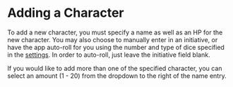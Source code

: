 # Adding a Character
To add a new character, you must specify a name as well as an HP for the new character. You may also choose to manually enter in an initiative, or have the app auto-roll for you using the number and type of dice specified in the [settings](#settings). In order to auto-roll, just leave the initiative field blank.

If you would like to add more than one of the specified character, you can select an amount (1 - 20) from the dropdown to the right of the name entry.